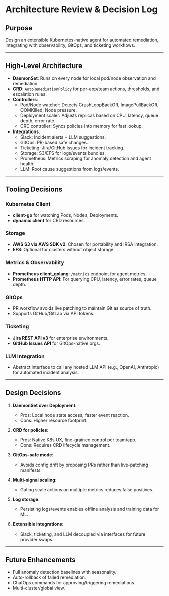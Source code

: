 # Architecture Review & Decision Log

## Purpose
Design an extensible Kubernetes-native agent for automated remediation, integrating with observability, GitOps, and ticketing workflows.

---

## High-Level Architecture
- **DaemonSet**: Runs on every node for local pod/node observation and remediation.
- **CRD**: `AutoRemediationPolicy` for per-app/team actions, thresholds, and escalation rules.
- **Controllers**:
  - Pod/Node watcher: Detects CrashLoopBackOff, ImagePullBackOff, OOMKilled, Node pressure.
  - Deployment scaler: Adjusts replicas based on CPU, latency, queue depth, error rate.
  - CRD controller: Syncs policies into memory for fast lookup.
- **Integrations**:
  - Slack: Incident alerts + LLM suggestions.
  - GitOps: PR-based safe changes.
  - Ticketing: Jira/GitHub Issues for incident tracking.
  - Storage: S3/EFS for logs/events bundles.
  - Prometheus: Metrics scraping for anomaly detection and agent health.
  - LLM: Root cause suggestions from logs/events.

---

## Tooling Decisions

### Kubernetes Client
- **client-go** for watching Pods, Nodes, Deployments.
- **dynamic client** for CRD resources.

### Storage
- **AWS S3 via AWS SDK v2**: Chosen for portability and IRSA integration.
- **EFS**: Optional for clusters without object storage.

### Metrics & Observability
- **Prometheus client_golang**: `/metrics` endpoint for agent metrics.
- **Prometheus HTTP API**: For querying CPU, latency, error rates, queue depth.

### GitOps
- PR workflow avoids live patching to maintain Git as source of truth.
- Supports GitHub/GitLab via API tokens.

### Ticketing
- **Jira REST API v3** for enterprise environments.
- **GitHub Issues API** for GitOps-native orgs.

### LLM Integration
- Abstract interface to call any hosted LLM API (e.g., OpenAI, Anthropic) for automated incident analysis.

---

## Design Decisions

1. **DaemonSet over Deployment**:
   - Pros: Local node state access, faster event reaction.
   - Cons: Higher resource footprint.

2. **CRD for policies**:
   - Pros: Native K8s UX, fine-grained control per team/app.
   - Cons: Requires CRD lifecycle management.

3. **GitOps-safe mode**:
   - Avoids config drift by proposing PRs rather than live-patching manifests.

4. **Multi-signal scaling**:
   - Gating scale actions on multiple metrics reduces false positives.

5. **Log storage**:
   - Persisting logs/events enables offline analysis and training data for ML.

6. **Extensible integrations**:
   - Slack, ticketing, and LLM decoupled via interfaces for future provider swaps.

---

## Future Enhancements
- Full anomaly detection baselines with seasonality.
- Auto-rollback of failed remediation.
- ChatOps commands for approving/triggering remediations.
- Multi-cluster/global view.
